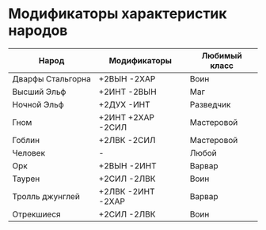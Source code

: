 # Модификаторы характеристик народов

|Народ|Модификаторы|Любимый класс|
|---|---|---|
|Дварфы&nbsp;Стальгорна|+2ВЫН -2ХАР|Воин|
|Высший&nbsp;Эльф|+2ИНТ -2ВЫН|Маг|
|Ночной&nbsp;Эльф|+2ДУХ -ИНТ|Разведчик|
|Гном|+2ИНТ +2ХАР -2СИЛ|Мастеровой|
|Гоблин|+2ЛВК -2СИЛ|Мастеровой|
|Человек|-|Любой|
|Орк|+2ВЫН -2ИНТ|Варвар|
|Таурен|+2СИЛ -2ЛВК|Воин|
|Тролль&nbsp;джунглей|+2ЛВК -2ИНТ -2ХАР|Варвар|
|Отрекшиеся|+2СИЛ -2ЛВК|Воин|